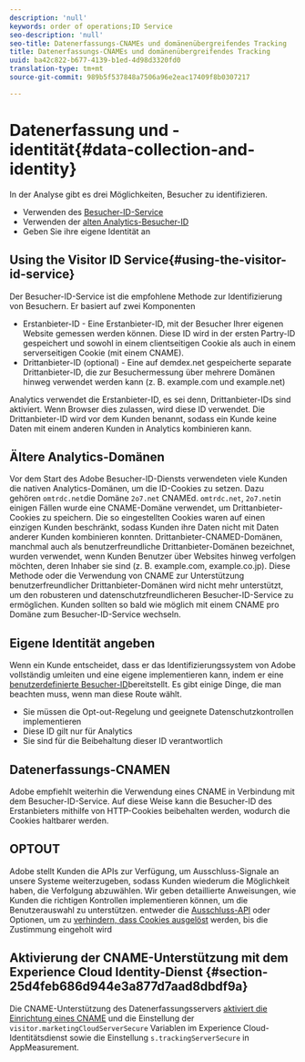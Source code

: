 ```yaml
---
description: 'null'
keywords: order of operations;ID Service
seo-description: 'null'
seo-title: Datenerfassungs-CNAMEs und domänenübergreifendes Tracking
title: Datenerfassungs-CNAMEs und domänenübergreifendes Tracking
uuid: ba42c822-b677-4139-b1ed-4d98d3320fd0
translation-type: tm+mt
source-git-commit: 989b5f537848a7506a96e2eac17409f8b0307217

---
```



# Datenerfassung und -identität{#data-collection-and-identity}

In der Analyse gibt es drei Möglichkeiten, Besucher zu identifizieren.

- Verwenden des [Besucher-ID-Service](https://docs.adobe.com/content/help/en/id-service/using/home.md)
- Verwenden der [alten Analytics-Besucher-ID](https://docs.adobe.com/content/help/en/analytics/implementation/javascript-implementation/unique-visitors/visid-overview.md)
- Geben Sie ihre eigene Identität an

## Using the Visitor ID Service{#using-the-visitor-id-service}

Der Besucher-ID-Service ist die empfohlene Methode zur Identifizierung von Besuchern. Er basiert auf zwei Komponenten

- Erstanbieter-ID - Eine Erstanbieter-ID, mit der Besucher Ihrer eigenen Website gemessen werden können. Diese ID wird in der ersten Partry-ID gespeichert und sowohl in einem clientseitigen Cookie als auch in einem serverseitigen Cookie (mit einem CNAME).
- Drittanbieter-ID (optional) - Eine auf demdex.net gespeicherte separate Drittanbieter-ID, die zur Besuchermessung über mehrere Domänen hinweg verwendet werden kann (z. B. example.com und example.net)

Analytics verwendet die Erstanbieter-ID, es sei denn, Drittanbieter-IDs sind aktiviert. Wenn Browser dies zulassen, wird diese ID verwendet. Die Drittanbieter-ID wird vor dem Kunden benannt, sodass ein Kunde keine Daten mit einem anderen Kunden in Analytics kombinieren kann.

## Ältere Analytics-Domänen

Vor dem Start des Adobe Besucher-ID-Diensts verwendeten viele Kunden die nativen Analytics-Domänen, um die ID-Cookies zu setzen. Dazu gehören `omtrdc.net`die Domäne `2o7.net` CNAMEd. `omtrdc.net`, `2o7.net`in einigen Fällen wurde eine CNAME-Domäne verwendet, um Drittanbieter-Cookies zu speichern. Die so eingestellten Cookies waren auf einen einzigen Kunden beschränkt, sodass Kunden ihre Daten nicht mit Daten anderer Kunden kombinieren konnten. Drittanbieter-CNAMED-Domänen, manchmal auch als benutzerfreundliche Drittanbieter-Domänen bezeichnet, wurden verwendet, wenn Kunden Benutzer über Websites hinweg verfolgen möchten, deren Inhaber sie sind (z. B. example.com, example.co.jp). Diese Methode oder die Verwendung von CNAME zur Unterstützung benutzerfreundlicher Drittanbieter-Domänen wird nicht mehr unterstützt, um den robusteren und datenschutzfreundlicheren Besucher-ID-Service zu ermöglichen. Kunden sollten so bald wie möglich mit einem CNAME pro Domäne zum Besucher-ID-Service wechseln.

## Eigene Identität angeben

Wenn ein Kunde entscheidet, dass er das Identifizierungssystem von Adobe vollständig umleiten und eine eigene implementieren kann, indem er eine [benutzerdefinierte Besucher-ID](https://docs.adobe.com/content/help/en/analytics/implementation/javascript-implementation/unique-visitors/visid-custom.md)bereitstellt. Es gibt einige Dinge, die man beachten muss, wenn man diese Route wählt.

- Sie müssen die Opt-out-Regelung und geeignete Datenschutzkontrollen implementieren
- Diese ID gilt nur für Analytics
- Sie sind für die Beibehaltung dieser ID verantwortlich

## Datenerfassungs-CNAMEN

Adobe empfiehlt weiterhin die Verwendung eines CNAME in Verbindung mit dem Besucher-ID-Service. Auf diese Weise kann die Besucher-ID des Erstanbieters mithilfe von HTTP-Cookies beibehalten werden, wodurch die Cookies haltbarer werden.

## OPTOUT

Adobe stellt Kunden die APIs zur Verfügung, um Ausschluss-Signale an unsere Systeme weiterzugeben, sodass Kunden wiederum die Möglichkeit haben, die Verfolgung abzuwählen. Wir geben detaillierte Anweisungen, wie Kunden die richtigen Kontrollen implementieren können, um die Benutzerauswahl zu unterstützen. entweder die [Ausschluss-API](https://docs.adobe.com/content/help/en/analytics/implementation/javascript-implementation/data-collection/opt-out.md) oder Optionen, um zu [verhindern, dass Cookies ausgelöst](https://docs.adobe.com/content/help/en/id-service/using/implementation-guides/opt-in-service/optin-overview.md) werden, bis die Zustimmung eingeholt wird

## Aktivierung der CNAME-Unterstützung mit dem Experience Cloud Identity-Dienst {#section-25d4feb686d944e3a877d7aad8dbdf9a}

Die CNAME-Unterstützung des Datenerfassungsservers [aktiviert die Einrichtung eines CNAME](https://docs.adobe.com/content/help/en/core-services/interface/ec-cookies/cookies-first-party.md) und die Einstellung der `visitor.marketingCloudServerSecure` Variablen im Experience Cloud-Identitätsdienst sowie die Einstellung `s.trackingServerSecure` in AppMeasurement.

